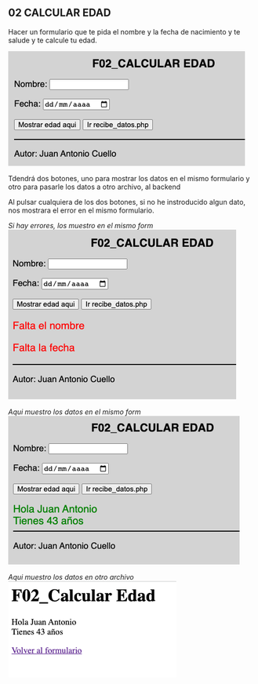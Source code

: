 ## 02 CALCULAR EDAD

Hacer un formulario que te pida el nombre y la fecha de nacimiento y te salude y te calcule tu edad.

![](../img/f2_1.png)

Tdendrá dos botones, uno para mostrar los datos en el mismo formulario y otro para pasarle los datos a otro archivo, al backend

Al pulsar cualquiera de los dos botones, si no he instroducido algun dato, nos mostrara el error en el mismo formulario.

_Si hay errores, los muestro en el mismo form_
![](../img/f2_2.png)

_Aqui muestro los datos en el mismo form_
![](../img/f2_3.png)

_Aqui muestro los datos en otro archivo_
![](../img/f2_4.png)

